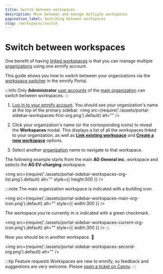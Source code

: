 ```yaml
---
title: Switch between workspaces
description: Move between and manage multiple workspaces
pagination_label: Switching between workspaces
slug: /workspaces/switch
---
```


# Switch between workspaces

One benefit of having [linked workspaces](/glossary#linked-workspaces) is that you can manage multiple [organizations](/glossary#organization) using one emnify account.

This guide shows you how to switch between your organizations via the [workspace switcher](/glossary#workspace-switcher) in the emnify Portal.

:::info
Only **Administrator** [user accounts](/glossary#user-account) of the [main organization](/glossary#main-organization) can switch between workspaces.
:::

1. [Log in to your emnify account](https://portal.emnify.com/sign).
You should see your organization's name at the top of the primary sidebar.
<img
  src={require('./assets/portal-sidebar-workspaces-first-org.png').default}
  alt=""
/>

1. Click your organization's name (or the corresponding icons) to reveal the **Workspaces** modal.
This displays a list of all the workspaces linked to your organization, as well as [**Link existing workspace**](/workspaces/link) and [**Create a new workspace**](/workspaces/create) options.
1. Select another [organization](/glossary#organization) name to navigate to that workspace.

The following example starts from the main **AG General inc.** workspace and selects the **AG EV-charging** workspace.

<img
  src={require('./assets/portal-sidebar-workspaces-org-list.png').default}
  alt=""
  style={{ height:500 }}
/>

:::note
The main organization workspace is indicated with a building icon.

<img
  src={require('./assets/portal-sidebar-workspaces-main-org-icon.png').default}
  alt=""
  style={{ width:300 }}
/>

The workspace you're currently in is indicated with a green checkmark.

<img
  src={require('./assets/portal-sidebar-workspaces-current-org-icon.png').default}
  alt=""
  style={{ width:300 }}
/>
:::

Now you should be in another workspace. 🎉

<img
  src={require('./assets/portal-sidebar-workspaces-second-org.png').default}
  alt=""
/>

:::tip Feature requests
Workspaces are new to emnify, so feedback and suggestions are very welcome.
Please [open a ticket on Canny](https://emnify.canny.io/).
:::
